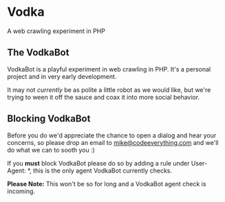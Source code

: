 # Vodka
A web crawling experiment in PHP

## The VodkaBot

VodkaBot is a playful experiment in web crawling in PHP. It's a personal project and in very early development. 

It may not *currently* be as polite a little robot as we would like, but we're trying to ween it off the sauce and coax it into more social behavior.

## Blocking VodkaBot

Before you do we'd appreciate the chance to open a dialog and hear your concerns, so please drop an email to mike@codeeverything.com and we'll do what we can to sooth you :)

If you **__must__** block VodkaBot please do so by adding a rule under User-Agent: *, this is the only agent VodkaBot currently checks. 

**Please Note:** This won't be so for long and a VodkaBot agent check is incoming.

